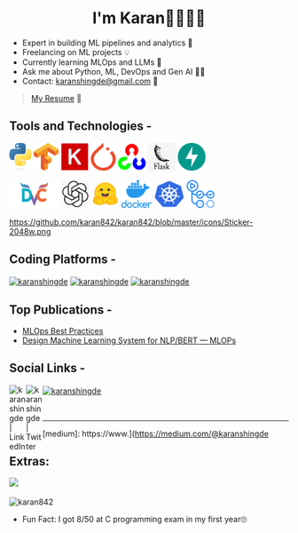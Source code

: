 <h1 align="center">I'm Karan🧑🏽‍🚀🚀</h1>

- Expert in building ML pipelines and analytics 🔮
- Freelancing on ML projects 💡
- Currently learning MLOps and LLMs 🌴
- Ask me about Python, ML, DevOps and Gen AI 🙋‍♂️
- Contact: karanshingde@gmail.com 📩

> [My Resume](https://docs.google.com/document/d/1IKr9mIzjBk6cQ1-RaUCAe8DOyJl4OISms1bcZXyvmcw/edit?usp=sharing) 📄

## Tools and Technologies -
<img src='https://github.com/karan842/karan842/blob/master/icons/python-logo-only.png' height=50px width=40px></img>      <img src='https://github.com/karan842/karan842/blob/master/icons/Tensorflow_logo.png' height=50px width=45px></img>  <img src='https://github.com/karan842/karan842/blob/master/icons/Keras_logo.png' height=50px width=50px></img>  <img src='https://github.com/karan842/karan842/blob/master/icons/PyTorch_logo.png' height=50px width=45px></img>  <img src='https://github.com/karan842/karan842/blob/master/icons/opencv_logo_icon_170887.png' height=50px width=50px></img>  <img src='https://github.com/karan842/karan842/blob/master/icons/flask.png' height=50px width=50px></img>  <img src='https://github.com/karan842/karan842/blob/master/icons/fastapi.png' height=50px width=50px></img> 

<img src='https://github.com/karan842/karan842/blob/master/icons/dvc_logo.png' height=50px width=90px></img>  <img src='https://github.com/karan842/karan842/blob/master/icons/OIP%20(5).jpg' height=50px width=50px></img> <img src='https://github.com/karan842/karan842/blob/master/icons/Sticker-2048w.png' height=50px width=50px></img>  <img src='https://github.com/karan842/karan842/blob/master/icons/docker.png' height=50px width=55px></img>  <img src='https://github.com/karan842/karan842/blob/master/icons/OIP.jpg' height=50px width=55px></img>   <img src='https://github.com/karan842/karan842/blob/master/icons/44036562.png' height=50px width=50px></img>

https://github.com/karan842/karan842/blob/master/icons/Sticker-2048w.png

## Coding Platforms -

<a href="https://kaggle.com/karan842" target="blank"><img align="center" src="https://user-images.githubusercontent.com/69749164/235907065-c3430efc-1474-4eae-a7ad-63bcc14c6d3c.png" alt="karanshingde" height="30" width="28" /></a>
<a href="https://leetcode.com/karanshingde" target="blank"><img align="center" src="https://user-images.githubusercontent.com/69749164/235907880-70ea45b1-ff1c-43c4-9e1f-d7d35765e2aa.png" alt="karanshingde" height="30" width="40" /></a>
<a href="https://hackerrank.com/karanshingde" target="blank"><img align="center" src="https://user-images.githubusercontent.com/69749164/235908384-a9758921-ff7c-46ed-ba69-68eb9d52b197.png" alt="karanshingde" height="30" width="27" /></a>


## Top Publications - 

- [MLOps Best Practices](https://www.github.com/karan842/mlops-best-practices/)
- [Design Machine Learning System for NLP/BERT — MLOPs](https://medium.com/@karanshingde/design-machine-learning-system-for-nlp-bert-mlops-681a9af59f66)

## Social Links - 

[<img align="left" alt="karanshingde | LinkedIn" width="30px" src="https://img.icons8.com/color/48/000000/linkedin.png" />][linkedin]
[<img align="left" alt="karanshingde | Twitter" width="30px" src="https://img.icons8.com/fluent/48/000000/twitter.png" />][twitter]
<a href="https://medium.com/@karanshingde" target="blank"><img align="center" src="https://raw.githubusercontent.com/rahuldkjain/github-profile-readme-generator/master/src/images/icons/Social/medium.svg" alt="karanshingde" height="30" width="30" /></a>

<br>

<hr>

[linkedin]: https://www.linkedin.com/in/karanshingde
[twitter]: https://www.twitter.com/kmeanskaran
[medium]: https://www.](https://medium.com/@karanshingde

## Extras: 

![](https://komarev.com/ghpvc/?username=karan842&label=PROFILE+VIEWS)


<p><img align="center" src="https://github-readme-streak-stats.herokuapp.com/?user=karan842&" alt="karan842" /></p>


- Fun Fact: I got 8/50 at C programming exam in my first year🙄
